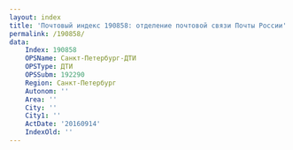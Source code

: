 ```yaml
---
layout: index
title: 'Почтовый индекс 190858: отделение почтовой связи Почты России'
permalink: /190858/
data:
    Index: 190858
    OPSName: Санкт-Петербург-ДТИ
    OPSType: ДТИ
    OPSSubm: 192290
    Region: Санкт-Петербург
    Autonom: ''
    Area: ''
    City: ''
    City1: ''
    ActDate: '20160914'
    IndexOld: ''
---
```

